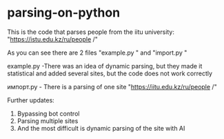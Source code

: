 # parsing-on-python
This is the code that parses people from the iitu university: "https://istu.edu.kz/ru/people /"

As you can see there are 2 files "example.py " and "import.py "

example.py -There was an idea of dynamic parsing, but they made it statistical and added several sites, but the code does not work correctly

импорт.ру - There is a parsing of one site "https://iitu.edu.kz/ru/people /"

Further updates:
1. Bypassing bot control
2. Parsing multiple sites
3. And the most difficult is dynamic parsing of the site with AI
